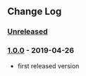 ## Change Log

### [Unreleased][unreleased]

### [1.0.0] - 2019-04-26
- first released version

[unreleased]: https://github.com/efabrica-team/translatte/compare/1.0.0...master
[1.0.0]: https://github.com/efabrica-team/translatte/compare/fc25eea480a9bf9d73361d1eba0d755480486694...1.0.0

